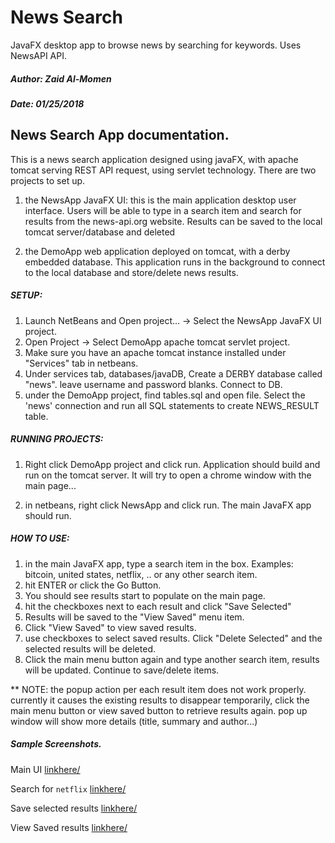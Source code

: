 # News Search
JavaFX desktop app to browse news by searching for keywords. Uses NewsAPI API.


##### Author: Zaid Al-Momen
##### Date: 01/25/2018


News Search App documentation. 
------------------------------ 

This is a news search application designed using javaFX, with apache tomcat serving REST API request, using servlet technology. There are two projects to set up. 

1) the NewsApp JavaFX UI: this is the main application desktop user interface. Users will be able to type in a search item and search for results from the news-api.org website. Results can be saved to the local tomcat server/database and deleted 

2) the DemoApp web application deployed on tomcat, with a derby embedded database. This application runs in the background to connect to the local database and store/delete news results. 


##### SETUP:
1. Launch NetBeans and Open project... -> Select the NewsApp JavaFX UI project. 
2. Open Project -> Select DemoApp apache tomcat servlet project. 
3. Make sure you have an apache tomcat instance installed under "Services" tab in netbeans. 
4. Under services tab, databases/javaDB, Create a DERBY database called "news". leave username and password blanks. Connect to DB.  
5. under the DemoApp project, find tables.sql and open file. Select the 'news' connection and run all SQL statements to create NEWS_RESULT table.  


##### RUNNING PROJECTS: 

1. Right click DemoApp project and click run. Application should build and run on the tomcat server. It will try to open a chrome window with the main page... 

2. in netbeans, right click NewsApp and click run. The main JavaFX app should run. 


##### HOW TO USE:
1. in the main JavaFX app, type a search item in the box. Examples: bitcoin, united states, netflix, .. or any other search item. 
2. hit ENTER or click the Go Button. 
3. You should see results start to populate on the main page. 
4. hit the checkboxes next to each result and click "Save Selected"
5. Results will be saved to the "View Saved" menu item. 
6. Click "View Saved" to view saved results. 
7. use checkboxes to select saved results. Click "Delete Selected" and the selected results will be deleted. 
8. Click the main menu button again and type another search item, results will be updated. Continue to save/delete items.

** NOTE: the popup action per each result item does not work properly. currently it causes the existing results to disappear temporarily, click the main menu button or view saved button to retrieve results again. 
pop up window will show more details (title, summary and author...)

##### Sample Screenshots. 

Main UI
[linkhere/](test.txt)


Search for ```netflix```
[linkhere/](test.txt)



Save selected results
[linkhere/](test.txt)


View Saved results
[linkhere/](test.txt)



